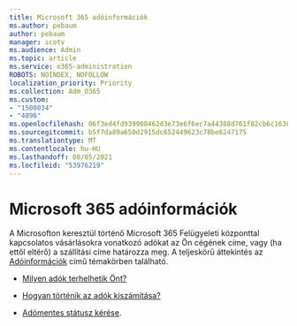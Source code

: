 ```yaml
---
title: Microsoft 365 adóinformációk
ms.author: pebaum
author: pebaum
manager: scotv
ms.audience: Admin
ms.topic: article
ms.service: o365-administration
ROBOTS: NOINDEX, NOFOLLOW
localization_priority: Priority
ms.collection: Adm_O365
ms.custom:
- "1500034"
- "4896"
ms.openlocfilehash: 06f3ed4fd939908462d3e73e6f6ec7a44388d761f82cb6c1638ae1d63217e54d
ms.sourcegitcommit: b5f7da89a650d2915dc652449623c78be6247175
ms.translationtype: MT
ms.contentlocale: hu-HU
ms.lasthandoff: 08/05/2021
ms.locfileid: "53976219"
---
```

# <a name="microsoft-365-tax-information"></a>Microsoft 365 adóinformációk

A Microsofton keresztül történő Microsoft 365 Felügyeleti központtal kapcsolatos vásárlásokra vonatkozó adókat az Ön cégének címe, vagy (ha ettől eltérő) a szállítási címe határozza meg. A teljeskörű áttekintés az [Adóinformációk](https://docs.microsoft.com/microsoft-365/commerce/billing-and-payments/tax-information?view=o365-worldwide) című témakörben található.

- [Milyen adók terhelhetik Önt?](https://docs.microsoft.com/microsoft-365/commerce/billing-and-payments/tax-information?view=o365-worldwide#what-tax-will-i-be-charged) 

- [Hogyan történik az adók kiszámítása?](https://docs.microsoft.com/microsoft-365/commerce/billing-and-payments/tax-information?view=o365-worldwide#how-taxes-are-calculated)

- [Adómentes státusz kérése](https://docs.microsoft.com/microsoft-365/commerce/billing-and-payments/tax-information?view=o365-worldwide#apply-for-tax-exempt-status).
